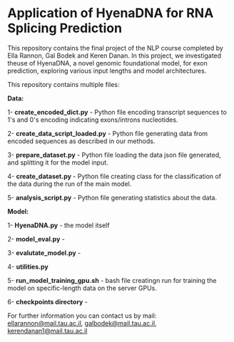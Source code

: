 # Application of HyenaDNA for RNA Splicing Prediction
This repository contains the final project of the NLP course completed by Ella Rannon, Gal Bodek and Keren Danan.
In this project, we investigated theuse of HyenaDNA, a novel genomic foundational model, for exon prediction, exploring various input lengths and model
architectures.

This repository contains multiple files: 

**Data:**

1- **create_encoded_dict.py** - Python file encoding transcript sequences to 1's and 0's encoding indicating exons/introns nucleotides.

2- **create_data_script_loaded.py** - Python file generating data from encoded sequences as described in our methods. 

3- **prepare_dataset.py** - Python file loading the data json file generated, and splitting it for the model input.

4- **create_dataset.py** - Python file creating class for the classification of the data during the run of the main model.

5- **analysis_script.py** - Python file generating statistics about the data. 

**Model:**

1- **HyenaDNA.py** - the model itself

2- **model_eval.py** - 

3- **evalutate_model.py** -

4- **utilities.py**

5- **run_model_training_gpu.sh** - bash file creatingn run for training the model on specific-length data on the server GPUs.

6- **checkpoints directory** - 


For further information you can contact us by mail: ellarannon@mail.tau.ac.il, galbodek@mail.tau.ac.il, kerendanan1@mail.tau.ac.il
